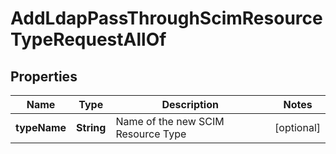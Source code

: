 

# AddLdapPassThroughScimResourceTypeRequestAllOf


## Properties

| Name | Type | Description | Notes |
|------------ | ------------- | ------------- | -------------|
|**typeName** | **String** | Name of the new SCIM Resource Type |  [optional] |



